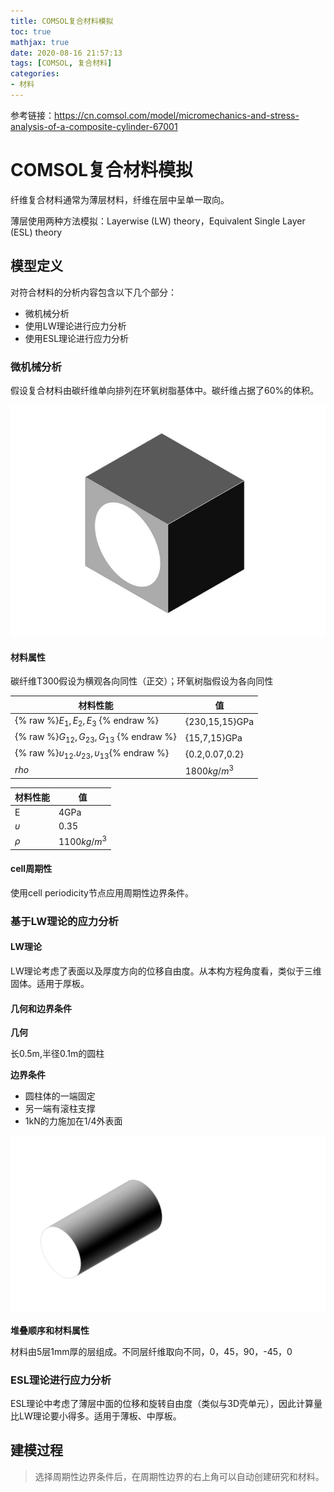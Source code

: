 ```yaml
---
title: COMSOL复合材料模拟
toc: true
mathjax: true
date: 2020-08-16 21:57:13
tags: [COMSOL, 复合材料]
categories:
- 材料
---
```


参考链接：https://cn.comsol.com/model/micromechanics-and-stress-analysis-of-a-composite-cylinder-67001
<!--more-->
# COMSOL复合材料模拟

纤维复合材料通常为薄层材料，纤维在层中呈单一取向。

薄层使用两种方法模拟：Layerwise (LW) theory，Equivalent Single Layer (ESL)
theory

## 模型定义

对符合材料的分析内容包含以下几个部分：

- 微机械分析
- 使用LW理论进行应力分析
- 使用ESL理论进行应力分析

### 微机械分析

假设复合材料由碳纤维单向排列在环氧树脂基体中。碳纤维占据了60%的体积。

![](_attachments/734db0c60c9e648d499b9baf0226c69f.jpg)

#### 材料属性

碳纤维T300假设为横观各向同性（正交）；环氧树脂假设为各向同性

|材料性能|值|
|-------|-----|
|{% raw %}$E_1,E_2,E_3$ {% endraw %}|{230,15,15}GPa|
|{% raw %}$G_{12},G_{23},G_{13}$ {% endraw %}|{15,7,15}GPa|
|{% raw %}$\upsilon_{12}.\upsilon_{23},\upsilon_{13}${% endraw %}|{0.2,0.07,0.2}|
|$rho$|1800$kg/m^3$|


|材料性能|值|
|-------|-----|
|E|4GPa|
|$\upsilon$|0.35|
|$\rho$|1100$kg/m^3$|

#### cell周期性
使用cell periodicity节点应用周期性边界条件。

### 基于LW理论的应力分析
#### LW理论
LW理论考虑了表面以及厚度方向的位移自由度。从本构方程角度看，类似于三维固体。适用于厚板。

#### 几何和边界条件
<b>几何</b>

长0.5m,半径0.1m的圆柱

<b>边界条件</b>

- 圆柱体的一端固定
- 另一端有滚柱支撑
- 1kN的力施加在1/4外表面

![](_attachments/b216da75e81fdffe4e5e41d999c0661a.jpg)

<b>堆叠顺序和材料属性</b>

材料由5层1mm厚的层组成。不同层纤维取向不同，0，45，90，-45，0

### ESL理论进行应力分析
ESL理论中考虑了薄层中面的位移和旋转自由度（类似与3D壳单元），因此计算量比LW理论要小得多。适用于薄板、中厚板。



## 建模过程

> 选择周期性边界条件后，在周期性边界的右上角可以自动创建研究和材料。






